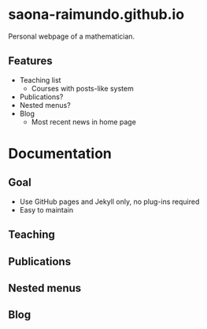 # saona-raimundo.github.io
Personal webpage of a mathematician.

## Features

- Teaching list
  - Courses with posts-like system
- Publications?
- Nested menus?
- Blog
  - Most recent news in home page

# Documentation

## Goal

- Use GitHub pages and Jekyll only, no plug-ins required
- Easy to maintain

## Teaching

## Publications

## Nested menus

## Blog

